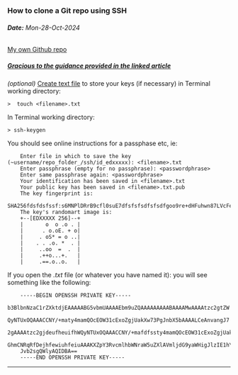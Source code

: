 ### How to clone a Git repo using SSH 
###### **Date:** Mon-28-Oct-2024

[My own Github repo](https://github.com/victoria-mckinney/ssh_keys)

##### [Gracious to the guidance provided in the linked article](https://graphite.dev/guides/git-clone-ssh-vs-https)


 *(optional)* [Create text file](https://hostman.com/tutorials/how-to-create-a-text-file-in-linux-terminal/) to store your keys (if necessary) in Terminal working directory: 

    >  touch <filename>.txt

In Terminal working directory:

    > ssh-keygen 

You should see online instructions for a passphase etc, ie: 


> 
        
        Enter file in which to save the key (~username/repo_folder_/ssh/id_edxxxxx): <filename>.txt
        Enter passphrase (empty for no passphrase): <passwordphrase>
        Enter same passphrase again: <passwordphrase>
        Your identification has been saved in <filename>.txt
        Your public key has been saved in <filename>.txt.pub
        The key fingerprint is:
        SHA256fdsfdsfssf:s6MNPlDRrB9cfl0suE7dfsfsfsdfsfsdfgoo9re+dHFuhwn87LVcFeewqewqwqLgNg
        The key's randomart image is:
        +--[EDXXXXX 256]--+
        |       o  o .o . |
        |      . o.oE. + o|
        |     . oS* = o ..|
        |    . . .o. *  . |
        |     ..oo  =  .  |
        |     .++o...+.   |
        |     .==.o..o.   |

If you open the *<filename>.txt* file (or whatever you have named it): you will see something like the following:

        -----BEGIN OPENSSH PRIVATE KEY-----
        b3BlbnNzaC1rZXktdjEAAAAABG5vbmUAAAAEbm9uZQAAAAAAAAABAAAAMwAAAAtzc2gtZW
        QyNTUxOQAAACCNY/+maty4mamQOcEOW31cExoZgjUakXw73PgJnbX5bAAAALCeAnvangJ7
        2gAAAAtzc2gjdeufheuifhWQyNTUxOQAAACCNY/+mafdfssty4mamQOcEOW31cExoZgjUakXw73PgJnbX5bA
        GhmCNRqRfDejhfewiuhfeiuAAAKXZpY3RvcmlhbWNraW5uZXlAVmljdG9yaWHigJlzIE1hY0
        Jvb2sgQWlyAQIDBA==
        -----END OPENSSH PRIVATE KEY-----


----
